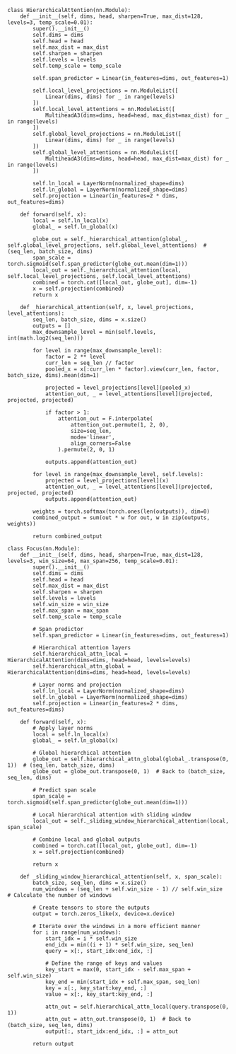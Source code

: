     class HierarchicalAttention(nn.Module):
        def __init__(self, dims, head, sharpen=True, max_dist=128, levels=3, temp_scale=0.01):
            super().__init__()
            self.dims = dims
            self.head = head
            self.max_dist = max_dist
            self.sharpen = sharpen
            self.levels = levels
            self.temp_scale = temp_scale
    
            self.span_predictor = Linear(in_features=dims, out_features=1)
    
            self.local_level_projections = nn.ModuleList([
                Linear(dims, dims) for _ in range(levels)
            ])
            self.local_level_attentions = nn.ModuleList([
                MultiheadA3(dims=dims, head=head, max_dist=max_dist) for _ in range(levels)
            ])
            self.global_level_projections = nn.ModuleList([
                Linear(dims, dims) for _ in range(levels)
            ])
            self.global_level_attentions = nn.ModuleList([
                MultiheadA3(dims=dims, head=head, max_dist=max_dist) for _ in range(levels)
            ])
    
            self.ln_local = LayerNorm(normalized_shape=dims)
            self.ln_global = LayerNorm(normalized_shape=dims)
            self.projection = Linear(in_features=2 * dims, out_features=dims)
    
        def forward(self, x):
            local = self.ln_local(x)
            global_ = self.ln_global(x)
    
            globe_out = self._hierarchical_attention(global_, self.global_level_projections, self.global_level_attentions)  # (seq_len, batch_size, dims)
            span_scale = torch.sigmoid(self.span_predictor(globe_out.mean(dim=1)))
            local_out = self._hierarchical_attention(local, self.local_level_projections, self.local_level_attentions)
            combined = torch.cat([local_out, globe_out], dim=-1)
            x = self.projection(combined)
            return x
    
        def _hierarchical_attention(self, x, level_projections, level_attentions):
            seq_len, batch_size, dims = x.size()
            outputs = []
            max_downsample_level = min(self.levels, int(math.log2(seq_len)))
            
            for level in range(max_downsample_level):
                factor = 2 ** level
                curr_len = seq_len // factor
                pooled_x = x[:curr_len * factor].view(curr_len, factor, batch_size, dims).mean(dim=1)
                
                projected = level_projections[level](pooled_x)
                attention_out, _ = level_attentions[level](projected, projected, projected)
                
                if factor > 1:
                    attention_out = F.interpolate(
                        attention_out.permute(1, 2, 0),
                        size=seq_len,
                        mode='linear',
                        align_corners=False
                    ).permute(2, 0, 1)  
                
                outputs.append(attention_out)
            
            for level in range(max_downsample_level, self.levels):
                projected = level_projections[level](x)
                attention_out, _ = level_attentions[level](projected, projected, projected)
                outputs.append(attention_out)
            
            weights = torch.softmax(torch.ones(len(outputs)), dim=0)
            combined_output = sum(out * w for out, w in zip(outputs, weights))
            
            return combined_output
    
    class Focus(nn.Module):
        def __init__(self, dims, head, sharpen=True, max_dist=128, levels=3, win_size=64, max_span=256, temp_scale=0.01):
            super().__init__()
            self.dims = dims
            self.head = head
            self.max_dist = max_dist
            self.sharpen = sharpen
            self.levels = levels
            self.win_size = win_size
            self.max_span = max_span
            self.temp_scale = temp_scale
    
            # Span predictor
            self.span_predictor = Linear(in_features=dims, out_features=1)
    
            # Hierarchical attention layers
            self.hierarchical_attn_local = HierarchicalAttention(dims=dims, head=head, levels=levels)
            self.hierarchical_attn_global = HierarchicalAttention(dims=dims, head=head, levels=levels)
    
            # Layer norms and projection
            self.ln_local = LayerNorm(normalized_shape=dims)
            self.ln_global = LayerNorm(normalized_shape=dims)
            self.projection = Linear(in_features=2 * dims, out_features=dims)
    
        def forward(self, x):
            # Apply layer norms
            local = self.ln_local(x)
            global_ = self.ln_global(x)
    
            # Global hierarchical attention
            globe_out = self.hierarchical_attn_global(global_.transpose(0, 1))  # (seq_len, batch_size, dims)
            globe_out = globe_out.transpose(0, 1)  # Back to (batch_size, seq_len, dims)
    
            # Predict span scale
            span_scale = torch.sigmoid(self.span_predictor(globe_out.mean(dim=1)))
    
            # Local hierarchical attention with sliding window
            local_out = self._sliding_window_hierarchical_attention(local, span_scale)
    
            # Combine local and global outputs
            combined = torch.cat([local_out, globe_out], dim=-1)
            x = self.projection(combined)
    
            return x
    
        def _sliding_window_hierarchical_attention(self, x, span_scale):
            batch_size, seq_len, dims = x.size()
            num_windows = (seq_len + self.win_size - 1) // self.win_size  # Calculate the number of windows
    
            # Create tensors to store the outputs
            output = torch.zeros_like(x, device=x.device)
    
            # Iterate over the windows in a more efficient manner
            for i in range(num_windows):
                start_idx = i * self.win_size
                end_idx = min((i + 1) * self.win_size, seq_len)
                query = x[:, start_idx:end_idx, :]
    
                # Define the range of keys and values
                key_start = max(0, start_idx - self.max_span + self.win_size)
                key_end = min(start_idx + self.max_span, seq_len)
                key = x[:, key_start:key_end, :]
                value = x[:, key_start:key_end, :]
    
                attn_out = self.hierarchical_attn_local(query.transpose(0, 1))
                attn_out = attn_out.transpose(0, 1)  # Back to (batch_size, seq_len, dims)
                output[:, start_idx:end_idx, :] = attn_out
    
            return output

